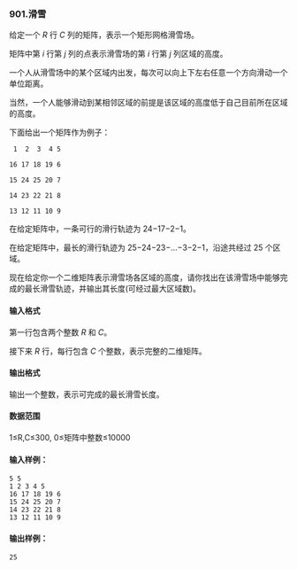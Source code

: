 ### 901.滑雪

给定一个 *R* 行 *C* 列的矩阵，表示一个矩形网格滑雪场。

矩阵中第 *i* 行第 *j* 列的点表示滑雪场的第 *i* 行第 *j* 列区域的高度。

一个人从滑雪场中的某个区域内出发，每次可以向上下左右任意一个方向滑动一个单位距离。

当然，一个人能够滑动到某相邻区域的前提是该区域的高度低于自己目前所在区域的高度。

下面给出一个矩阵作为例子：

```
 1  2  3  4 5

16 17 18 19 6

15 24 25 20 7

14 23 22 21 8

13 12 11 10 9
```

在给定矩阵中，一条可行的滑行轨迹为 24−17−2−1。

在给定矩阵中，最长的滑行轨迹为 25−24−23−…−3−2−1，沿途共经过 25 个区域。

现在给定你一个二维矩阵表示滑雪场各区域的高度，请你找出在该滑雪场中能够完成的最长滑雪轨迹，并输出其长度(可经过最大区域数)。

#### 输入格式

第一行包含两个整数 *R* 和 *C*。

接下来 *R* 行，每行包含 *C* 个整数，表示完整的二维矩阵。

#### 输出格式

输出一个整数，表示可完成的最长滑雪长度。

#### 数据范围

1≤R,C≤300,
0≤矩阵中整数≤10000

#### 输入样例：

```
5 5
1 2 3 4 5
16 17 18 19 6
15 24 25 20 7
14 23 22 21 8
13 12 11 10 9
```

#### 输出样例：

```
25
```
